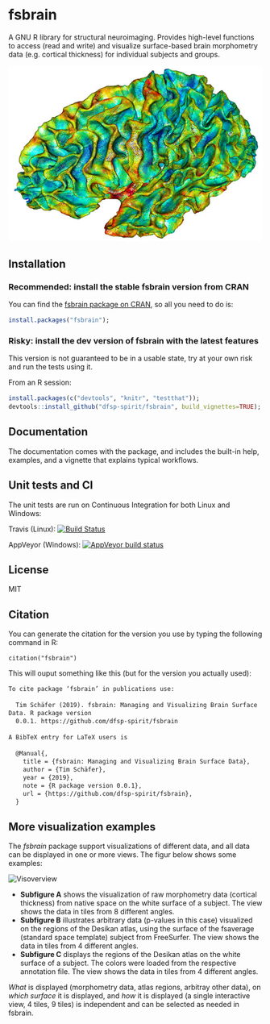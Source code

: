 # fsbrain
A GNU R library for structural neuroimaging. Provides high-level functions to access (read and write) and visualize surface-based brain morphometry data (e.g. cortical thickness) for individual subjects and groups.

![Vis](./vignettes/rgl_brain_ct.jpg?raw=true "Cortical thickness visualization")


## Installation

### Recommended: install the stable fsbrain version from CRAN

You can find the [fsbrain package on CRAN](https://cran.r-project.org/package=fsbrain), so all you need to do is:

```r
install.packages("fsbrain");
```

### Risky: install the dev version of fsbrain with the latest features

This version is not guaranteed to be in a usable state, try at your own risk and run the tests using it.

From an R session:

```r
install.packages(c("devtools", "knitr", "testthat"));
devtools::install_github("dfsp-spirit/fsbrain", build_vignettes=TRUE);
```

## Documentation

The documentation comes with the package, and includes the built-in help, examples, and a vignette that explains typical workflows.


## Unit tests and CI

The unit tests are run on Continuous Integration for both Linux and Windows:

Travis (Linux):  [![Build Status](https://travis-ci.org/dfsp-spirit/fsbrain.svg?branch=master)](https://travis-ci.org/dfsp-spirit/fsbrain)

AppVeyor (Windows): [![AppVeyor build status](https://ci.appveyor.com/api/projects/status/github/dfsp-spirit/fsbrain?branch=master&svg=true)](https://ci.appveyor.com/project/dfsp-spirit/fsbrain)

## License

MIT


## Citation

You can generate the citation for the version you use by typing the following command in R:

```
citation("fsbrain")
```

This will ouput something like this (but for the version you actually used):
```
To cite package ‘fsbrain’ in publications use:

  Tim Schäfer (2019). fsbrain: Managing and Visualizing Brain Surface Data. R package version
  0.0.1. https://github.com/dfsp-spirit/fsbrain

A BibTeX entry for LaTeX users is

  @Manual{,
    title = {fsbrain: Managing and Visualizing Brain Surface Data},
    author = {Tim Schäfer},
    year = {2019},
    note = {R package version 0.0.1},
    url = {https://github.com/dfsp-spirit/fsbrain},
  }
```

## More visualization examples

The *fsbrain* package support visualizations of different data, and all data can be displayed in one or more views. The figur below shows some examples:

![Visoverview](./vignettes/vignettes/fsbrain_vis_overview.jpg?raw=true "Some visualization options from fsbrain")

* **Subfigure A** shows the visualization of raw morphometry data (cortical thickness) from native space on the white surface of a subject. The view shows the data in tiles from 8 different angles.
* **Subfigure B** illustrates arbitrary data (p-values in this case) visualized on the regions of the Desikan atlas, using the surface of the fsaverage (standard space template) subject from FreeSurfer. The view shows the data in tiles from 4 different angles.
* **Subfigure C** displays the regions of the Desikan atlas on the white surface of a subject. The colors were loaded from the respective annotation file. The view shows the data in tiles from 4 different angles.

*What* is displayed (morphometry data, atlas regions, arbitray other data), on *which surface* it is displayed, and *how* it is displayed (a single interactive view, 4 tiles, 9 tiles) is independent and can be selected as needed in fsbrain.
